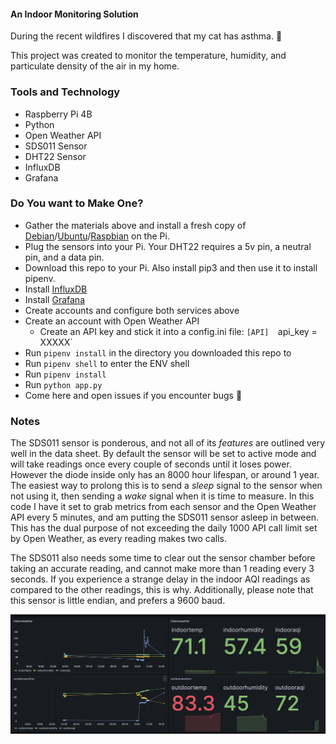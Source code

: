 #### An Indoor Monitoring Solution

During the recent wildfires I discovered that my cat has asthma. 🥺

This project was created to monitor the temperature, humidity, and particulate density of the air in my home. 

### Tools and Technology
- Raspberry Pi 4B
- Python
- Open Weather API
- SDS011 Sensor
- DHT22 Sensor
- InfluxDB
- Grafana



### Do You want to Make One?
- Gather the materials above and install a fresh copy of [Debian](https://www.debian.org/download)/[Ubuntu](https://ubuntu.com/download/server)/[Raspbian](https://www.raspberrypi.com/software/) on the Pi. 
- Plug the sensors into your Pi. Your DHT22 requires a 5v pin, a neutral pin, and a data pin.
- Download this repo to your Pi. Also install pip3 and then use it to install pipenv.
- Install [InfluxDB](https://portal.influxdata.com/downloads/)
- Install [Grafana](https://grafana.com/)
- Create accounts and configure both services above
- Create an account with Open Weather API
	- Create an API key and stick it into a config.ini file:
		`[API] 
		`api_key = XXXXX`
- Run `pipenv install` in the directory you downloaded this repo to
- Run `pipenv shell` to enter the ENV shell
- Run `pipenv install`
- Run `python app.py`
- Come here and open issues if you encounter bugs 🙏


### Notes
The SDS011 sensor is ponderous, and not all of its *features* are outlined very well in the data sheet. By default the sensor will be set to active mode and will take readings once every couple of seconds until it loses power. However the diode inside only has an 8000 hour lifespan, or around 1 year. The easiest way to prolong this is to send a *sleep* signal to the sensor when not using it, then sending a *wake* signal when it is time to measure. In this code I have it set to grab metrics from each sensor and the Open Weather API every 5 minutes, and am putting the SDS011 sensor asleep in between. This has the dual purpose of not exceeding the daily 1000 API call limit set by Open Weather, as every reading makes two calls. 

The SDS011 also needs some time to clear out the sensor chamber before taking an accurate reading, and cannot make more than 1 reading every 3 seconds. If you experience a strange delay in the indoor AQI readings as compared to the other readings, this is why. Additionally, please note that this sensor is little endian, and prefers a 9600 baud.



![homepage](https://raw.githubusercontent.com/smbirch/indoorweather/main/media/grafana.png)